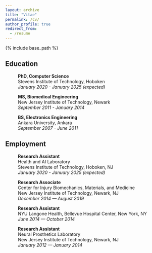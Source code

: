 ```yaml
---
layout: archive
title: "Vitae"
permalink: /cv/
author_profile: true
redirect_from:
  - /resume
---
```


{% include base_path %}

## Education

<p style="margin-left: 40px"><b>PhD, Computer Science</b>
<br>Stevens Institute of Technology, Hoboken
<br><i>January 2020 - January 2025 (expected)</i></p>

<p style="margin-left: 40px"><b>MS, Biomedical Engineering</b>
<br>New Jersey Institute of Technology, Newark
<br><i>September 2011 - January 2014</i></p>

<p style="margin-left: 40px"><b>BS, Electronics Engineering</b>
<br>Ankara University, Ankara
<br><i>September 2007 - June 2011</i></p>

## Employment

<p style="margin-left: 40px"><b>Research Assistant</b>
<br>Health and AI Laboratory
<br>Stevens Institute of Technology, Hoboken, NJ
<br><i>January 2020 - January 2025 (expected)</i></p>

<p style="margin-left: 40px"><b>Research Associate</b>
<br>Center for Injury Biomechanics, Materials, and Medicine
<br>New Jersey Institute of Technology, Newark, NJ
<br><i>December 2014 — August 2019</i></p>

<p style="margin-left: 40px"><b>Research Assistant</b>
<br>NYU Langone Health, Bellevue Hospital Center, New York, NY
<br><i>June 2014 — October 2014</i></p>

<p style="margin-left: 40px"><b>Research Assistant</b>
<br>Neural Prosthetics Laboratory
<br>New Jersey Institute of Technology, Newark, NJ
<br><i>January 2012 — January 2014</i></p>

